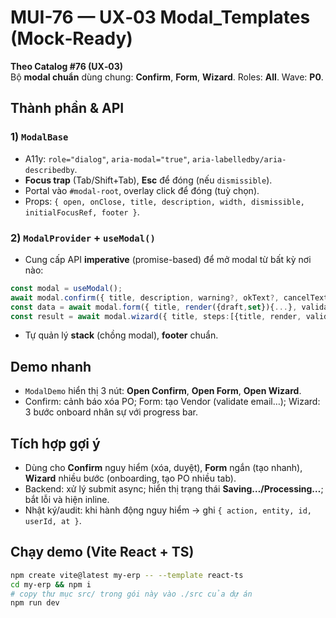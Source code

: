 
# MUI-76 — UX‑03 Modal_Templates (Mock‑Ready)

**Theo Catalog #76 (UX‑03)**  
Bộ **modal chuẩn** dùng chung: **Confirm**, **Form**, **Wizard**. Roles: **All**. Wave: **P0**.

## Thành phần & API
### 1) `ModalBase`
- A11y: `role="dialog"`, `aria-modal="true"`, `aria-labelledby/aria-describedby`.  
- **Focus trap** (Tab/Shift+Tab), **Esc** để đóng (nếu `dismissible`).  
- Portal vào `#modal-root`, overlay click để đóng (tuỳ chọn).  
- Props: `{ open, onClose, title, description, width, dismissible, initialFocusRef, footer }`.

### 2) `ModalProvider` + `useModal()`
- Cung cấp API **imperative** (promise-based) để mở modal từ bất kỳ nơi nào:
```ts
const modal = useModal();
await modal.confirm({ title, description, warning?, okText?, cancelText? });
const data = await modal.form({ title, render({draft,set}){...}, validate?, onSubmit? });
const result = await modal.wizard({ title, steps:[{title, render, validate?}, ...], onFinish? });
```
- Tự quản lý **stack** (chồng modal), **footer** chuẩn.

## Demo nhanh
- `ModalDemo` hiển thị 3 nút: **Open Confirm**, **Open Form**, **Open Wizard**.  
- Confirm: cảnh báo xóa PO; Form: tạo Vendor (validate email…); Wizard: 3 bước onboard nhân sự với progress bar.

## Tích hợp gợi ý
- Dùng cho **Confirm** nguy hiểm (xóa, duyệt), **Form** ngắn (tạo nhanh), **Wizard** nhiều bước (onboarding, tạo PO nhiều tab).  
- Backend: xử lý submit async; hiển thị trạng thái **Saving…/Processing…**; bắt lỗi và hiện inline.  
- Nhật ký/audit: khi hành động nguy hiểm → ghi `{ action, entity, id, userId, at }`.

## Chạy demo (Vite React + TS)
```bash
npm create vite@latest my-erp -- --template react-ts
cd my-erp && npm i
# copy thư mục src/ trong gói này vào ./src của dự án
npm run dev
```
